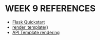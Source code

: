 # WEEK 9 REFERENCES

- [Flask Quickstart](https://flask.palletsprojects.com/en/2.2.x/quickstart/)
- [render_template()](https://flask.palletsprojects.com/en/2.2.x/quickstart/#rendering-templates)
- [API Template rendering](https://flask.palletsprojects.com/en/2.2.x/api/#flask.render_template)